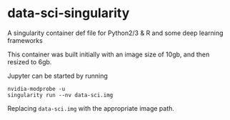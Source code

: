 # data-sci-singularity
A singularity container def file for Python2/3 &amp; R and some deep learning frameworks

This container was built initially with an image size of 10gb, and then resized to 6gb.

Jupyter can be started by running

```
nvidia-modprobe -u
singularity run --nv data-sci.img
```

Replacing `data-sci.img` with the appropriate image path.
